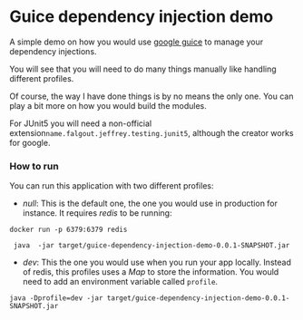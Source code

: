# Guice dependency injection demo

A simple demo on how you would use [google guice](https://github.com/google/guice) to manage your dependency injections.

You will see that you will need to do many things manually like handling different profiles.

Of course, the way I have done things is by no means the only one. You can play a bit more on how you would build the modules.

For JUnit5 you will need a non-official extension`name.falgout.jeffrey.testing.junit5`, although the creator works for google.

### How to run

You can run this application with two different profiles:

- *_null_*: This is the default one, the one you would use in production for instance. It requires *redis* to be running:

`docker run -p 6379:6379 redis`

` java  -jar target/guice-dependency-injection-demo-0.0.1-SNAPSHOT.jar`

- *dev*: This the one you would use when you run your app locally. Instead of redis, this profiles uses a *Map* to store the information. You would need to add an environment variable called `profile`.

`java -Dprofile=dev -jar target/guice-dependency-injection-demo-0.0.1-SNAPSHOT.jar`
